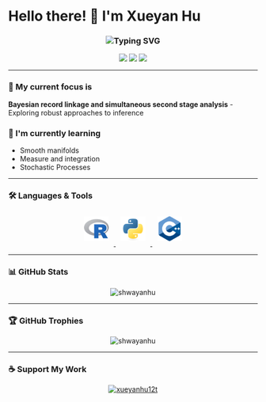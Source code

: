 # Hello there! 👋 I'm Xueyan Hu

<h3 align="center">
  <img src="https://readme-typing-svg.demolab.com?font=Fira+Code&pause=1000&color=22D3EE&center=true&vCenter=true&width=435&lines=Statistics+Student+%F0%9F%A7%AE;Mathematical+Analysis+Enthusiast+%E2%9D%A4%EF%B8%8F;Bayesian+Statistics+%F0%9F%93%9A;Stochastic+Process+%F0%9F%94%8D" alt="Typing SVG" />
</h3>

<p align="center">
  <a href="https://shwayanhu.netlify.app"><img src="https://img.shields.io/badge/-Homepage-E7EFC7?style=for-the-badge&logo=netlify&logoColor=white"></a>
  <a href="https://shwayanhu.netlify.app/blogs/"><img src="https://img.shields.io/badge/-Blogs-8A784E?style=for-the-badge&logo=hashnode&logoColor=white"></a>
  <a href="mailto:xueyanhu1231@outlook.com"><img src="https://img.shields.io/badge/-Email-3B3B1A?style=for-the-badge&logo=gmail&logoColor=white"></a>
</p>

---

### 🔭 My current focus is 
**Bayesian record linkage and simultaneous second stage analysis** - Exploring robust approaches to inference

### 🌱 I'm currently learning
- Smooth manifolds
- Measure and integration
- Stochastic Processes

---

### 🛠️ Languages & Tools

<p align="center">
  <a href="https://www.r-project.org/" target="_blank" rel="noreferrer">
    <img src="https://raw.githubusercontent.com/devicons/devicon/master/icons/r/r-original.svg" alt="R" width="50" height="50" style="margin:10px"/>
  </a>
  <a href="https://www.python.org" target="_blank" rel="noreferrer">
    <img src="https://raw.githubusercontent.com/devicons/devicon/master/icons/python/python-original.svg" alt="Python" width="50" height="50" style="margin:10px"/>
  </a>
  <a href="https://www.w3schools.com/cpp/" target="_blank" rel="noreferrer">
    <img src="https://raw.githubusercontent.com/devicons/devicon/master/icons/cplusplus/cplusplus-original.svg" alt="C++" width="50" height="50" style="margin:10px"/>
  </a>
</p>

---

### 📊 GitHub Stats

<!-- <div align="center">
  <img height="180em" src="https://github-readme-stats.vercel.app/api?username=shwayanhu&show_icons=true&theme=algolia&include_all_commits=true&count_private=true"/>
  <img height="180em" src="https://github-readme-stats.vercel.app/api/top-langs/?username=shwayanhu&layout=compact&langs_count=8&theme=algolia"/>
</div> -->

<div align="center">
  <img src="https://github-readme-streak-stats.herokuapp.com/?user=shwayanhu&theme=algolia" alt="shwayanhu" />
</div>

---

### 🏆 GitHub Trophies

<p align="center"> 
  <img src="https://github-profile-trophy.vercel.app/?username=shwayanhu&theme=algolia&no-frame=true&row=1&column=7" alt="shwayanhu" />
</p>

---

### ☕ Support My Work

<p align="center">
  <a href="https://www.buymeacoffee.com/xueyanhu12t">
    <img src="https://cdn.buymeacoffee.com/buttons/v2/default-yellow.png" height="50" width="210" alt="xueyanhu12t"/>
  </a>
</p>
